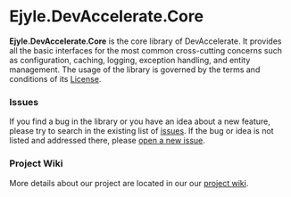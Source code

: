 <h1>Ejyle.DevAccelerate.Core</h1>

<strong>Ejyle.DevAccelerate.Core</strong> is the core library of DevAccelerate. It provides all the basic interfaces for the most common cross-cutting concerns such as configuration, caching, logging, exception handling, and entity management. The usage of the library is governed by the terms and conditions of its <a href="https://github.com/devaccelerate/Ejyle.DevAccelerate.Core/blob/master/LICENSE">License</a>.

<h3>Issues</h3>

If you find a bug in the library or you have an idea about a new feature, please try to search in the existing list of <a href="https://github.com/devaccelerate/Ejyle.DevAccelerate.Core/issues">issues</a>. If the bug or idea is not listed and addressed there, please <a href="https://github.com/devaccelerate/Ejyle.DevAccelerate.Core/issues/new">open a new issue</a>.

<h3>Project Wiki</h3>

More details about our project are located in our our <a href="https://github.com/devaccelerate/Ejyle.DevAccelerate.Core/wiki">project wiki</a>.
